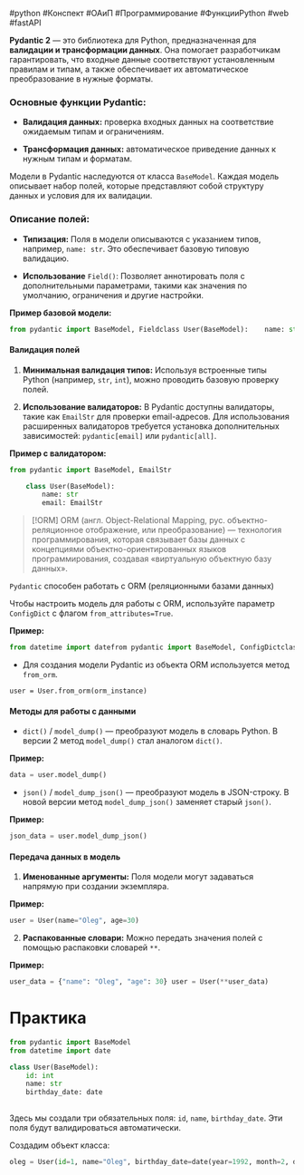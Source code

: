 #python #Конспект #ОАиП #Программирование #ФункцииPython #web #fastAPI 

**Pydantic 2** — это библиотека для Python, предназначенная для **валидации и трансформации данных**. Она помогает разработчикам гарантировать, что входные данные соответствуют установленным правилам и типам, а также обеспечивает их автоматическое преобразование в нужные форматы.

### Основные функции Pydantic:

- **Валидация данных:** проверка входных данных на соответствие ожидаемым типам и ограничениям.
    
- **Трансформация данных:** автоматическое приведение данных к нужным типам и форматам.

Модели в Pydantic наследуются от класса `BaseModel`. Каждая модель описывает набор полей, которые представляют собой структуру данных и условия для их валидации.

### Описание полей:

- **Типизация:** Поля в модели описываются с указанием типов, например, `name: str`. Это обеспечивает базовую типовую валидацию.
    
- **Использование** `Field()`: Позволяет аннотировать поля с дополнительными параметрами, такими как значения по умолчанию, ограничения и другие настройки.

**Пример базовой модели:**

```python
from pydantic import BaseModel, Fieldclass User(BaseModel):    name: str    email: str = Field(..., alias='email_address')
```

#### Валидация полей

1. **Минимальная валидация типов:** Используя встроенные типы Python (например, `str`, `int`), можно проводить базовую проверку полей.
    
2. **Использование валидаторов:** В Pydantic доступны валидаторы, такие как `EmailStr` для проверки email-адресов. Для использования расширенных валидаторов требуется установка дополнительных зависимостей: `pydantic[email]` или `pydantic[all]`.
    

**Пример с валидатором:**

```python
from pydantic import BaseModel, EmailStr

	class User(BaseModel):
	    name: str    
	    email: EmailStr
```

>[!ORM]
>ORM (англ. Object-Relational Mapping, рус. объектно-реляционное отображение, или преобразование) — технология программирования, которая связывает базы данных с концепциями объектно-ориентированных языков программирования, создавая «виртуальную объектную базу данных». 


`Pydantic` способен работать с ORM (реляционными базами данных)

Чтобы настроить модель для работы с ORM, используйте параметр `ConfigDict` с флагом `from_attributes=True`.

**Пример:**
```python
from datetime import datefrom pydantic import BaseModel, ConfigDictclass User(BaseModel):    id: int    name: str = 'John Doe'    birthday_date: date    config = ConfigDict(from_attributes=True)
```
- Для создания модели Pydantic из объекта ORM используется метод `from_orm`.

`user = User.from_orm(orm_instance)`

#### Методы для работы с данными

- `dict()` / `model_dump()` — преобразуют модель в словарь Python. В версии 2 метод `model_dump()` стал аналогом `dict()`.

**Пример:**

```python
data = user.model_dump()
```

- `json()` / `model_dump_json()` — преобразуют модель в JSON-строку. В новой версии метод `model_dump_json()` заменяет старый `json()`.

**Пример:**

```python
json_data = user.model_dump_json()
```

#### Передача данных в модель

1. **Именованные аргументы:** Поля модели могут задаваться напрямую при создании экземпляра.

**Пример:**

```python
user = User(name="Oleg", age=30)
```

2. **Распакованные словари:** Можно передать значения полей с помощью распаковки словарей `**`.

**Пример:**

```python
user_data = {"name": "Oleg", "age": 30} user = User(**user_data)
```


# Практика

```python
from pydantic import BaseModel
from datetime import date

class User(BaseModel):
    id: int
    name: str
    birthday_date: date
    
```

Здесь мы создали три обязательных поля: `id`, `name`, `birthday_date`. Эти поля будут валидироваться автоматически.

Создадим объект класса:
```python
oleg = User(id=1, name="Oleg", birthday_date=date(year=1992, month=2, day=19))
```

